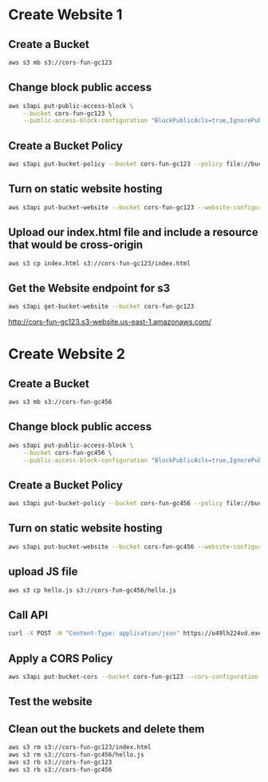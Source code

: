 # Create Website 1
## Create a Bucket
```sh
aws s3 mb s3://cors-fun-gc123
```

## Change block public access
```sh
aws s3api put-public-access-block \
    --bucket cors-fun-gc123 \
    --public-access-block-configuration "BlockPublicAcls=true,IgnorePublicAcls=true,BlockPublicPolicy=false,RestrictPublicBuckets=false"
```

## Create a Bucket Policy

```sh
aws s3api put-bucket-policy --bucket cors-fun-gc123 --policy file://bucket-policy.json
```

## Turn on static website hosting
```sh
aws s3api put-bucket-website --bucket cors-fun-gc123 --website-configuration file://website.json
```

## Upload our index.html file and include a resource that would be cross-origin
```sh
aws s3 cp index.html s3://cors-fun-gc123/index.html
```

## Get the Website endpoint for s3
```sh
aws s3api get-bucket-website --bucket cors-fun-gc123
```
http://cors-fun-gc123.s3-website.us-east-1.amazonaws.com/

# Create Website 2
## Create a Bucket
```sh
aws s3 mb s3://cors-fun-gc456
```

## Change block public access
```sh
aws s3api put-public-access-block \
    --bucket cors-fun-gc456 \
    --public-access-block-configuration "BlockPublicAcls=true,IgnorePublicAcls=true,BlockPublicPolicy=false,RestrictPublicBuckets=false"
```

## Create a Bucket Policy

```sh
aws s3api put-bucket-policy --bucket cors-fun-gc456 --policy file://bucket-policy2.json
```

## Turn on static website hosting
```sh
aws s3api put-bucket-website --bucket cors-fun-gc456 --website-configuration file://website.json
```

## upload JS file
```sh
aws s3 cp hello.js s3://cors-fun-gc456/hello.js
```

## Call API
```sh
curl -X POST -H "Content-Type: application/json" https://o49lh224vd.execute-api.us-east-1.amazonaws.com/prod/hello
```

## Apply a CORS Policy
```sh
aws s3api put-bucket-cors --bucket cors-fun-gc123 --cors-configuration file://cors.json
```

## Test the website

## Clean out the buckets and delete them
```sh
aws s3 rm s3://cors-fun-gc123/index.html
aws s3 rm s3://cors-fun-gc456/hello.js
aws s3 rb s3://cors-fun-gc123
aws s3 rb s3://cors-fun-gc456
```